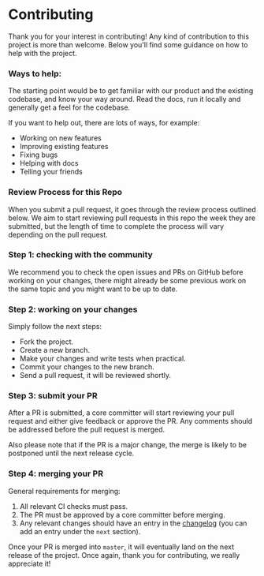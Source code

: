 # Contributing

Thank you for your interest in contributing! Any kind of contribution to this project is more than welcome. Below you'll find some guidance on how to help with the project.

### Ways to help:

The starting point would be to get familiar with our product and the existing codebase, and know your way around. Read the docs, run it locally and generally get a feel for the codebase.

If you want to help out, there are lots of ways, for example:

- Working on new features
- Improving existing features
- Fixing bugs
- Helping with docs
- Telling your friends

### Review Process for this Repo

When you submit a pull request, it goes through the review process outlined below. We aim to start reviewing pull requests in this repo the week they are submitted, but the length of time to complete the process will vary depending on the pull request.

### Step 1: checking with the community

We recommend you to check the open issues and PRs on GitHub before working on your changes, there might already be some previous work on the same topic and you might want to be up to date.

### Step 2: working on your changes

Simply follow the next steps:

- Fork the project.
- Create a new branch.
- Make your changes and write tests when practical.
- Commit your changes to the new branch.
- Send a pull request, it will be reviewed shortly.

### Step 3: submit your PR

After a PR is submitted, a core committer will start reviewing your pull request and either give feedback or approve the PR. Any comments should be addressed before the pull request is merged.

Also please note that if the PR is a major change, the merge is likely to be postponed until the next release cycle.

### Step 4: merging your PR

General requirements for merging:

1. All relevant CI checks must pass.
2. The PR must be approved by a core committer before merging.
3. Any relevant changes should have an entry in the [changelog](CHANGELOG.md) (you can add an entry under the `next` section).

Once your PR is merged into `master`, it will eventually land on the next release of the project. Once again, thank you for contributing, we really appreciate it!